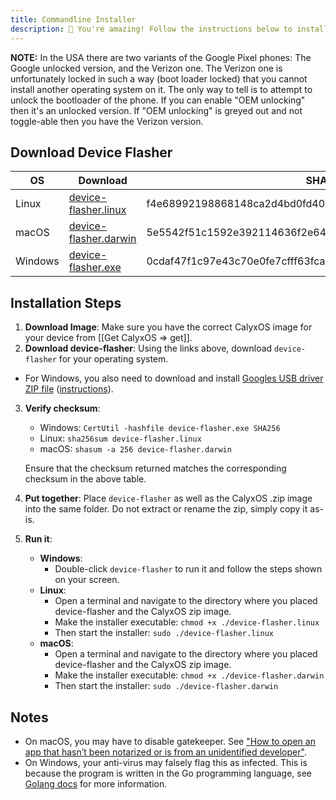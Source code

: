 ```yaml
---
title: Commandline Installer
description: 🥳 You're amazing! Follow the instructions below to install CalyxOS!
---
```


<div class="alert alert-info" markdown="0">
<b>NOTE:</b> In the USA there are two variants of the Google Pixel phones: The Google unlocked version, and the Verizon one. The Verizon one is unfortunately locked in such a way (boot loader locked) that you cannot install another operating system on it. The only way to tell is to attempt to unlock the bootloader of the phone. If you can enable "OEM unlocking" then it's an unlocked version. If "OEM unlocking" is greyed out and not toggle-able then you have the Verizon version.
</div>

## Download Device Flasher

| OS | Download | SHA256 Digest |
| ---- | ---- | ---- |
| Linux | [device-flasher.linux](https://release.calyxinstitute.org/device-flasher/1.0.3/device-flasher.linux) | f4e68992198868148ca2d4bd0fd40d0176da4058a188a3fdf80732d04a6c3543 |
| macOS | [device-flasher.darwin](https://release.calyxinstitute.org/device-flasher/1.0.3/device-flasher.darwin) | 5e5542f51c1592e392114636f2e64fe9dae1cacaaf55c722822780ec5cbf9331 |
| Windows | [device-flasher.exe](https://release.calyxinstitute.org/device-flasher/1.0.3/device-flasher.exe) | 0cdaf47f1c97e43c70e0fe7cfff63fcaa140799ccc494bebf6451e96cbcdda6c |

## Installation Steps

1. **Download Image**: Make sure you have the correct CalyxOS image for your device from [[Get CalyxOS => get]].
2. **Download device-flasher**: Using the links above, download `device-flasher` for your operating system.
  * For Windows, you also need to download and install [Googles USB driver ZIP file](https://developer.android.com/studio/run/win-usb) ([instructions](https://developer.android.com/studio/run/oem-usb#InstallingDriver)).
3. **Verify checksum**:
   * Windows: `CertUtil -hashfile device-flasher.exe SHA256`
   * Linux: `sha256sum device-flasher.linux`
   * macOS: `shasum -a 256 device-flasher.darwin`

    Ensure that the checksum returned matches the corresponding checksum in the above table.

4. **Put together**: Place `device-flasher` as well as the CalyxOS .zip image into the same folder. Do not extract or rename the zip, simply copy it as-is.

5. **Run it**:
   * **Windows**:
     * Double-click `device-flasher` to run it and follow the steps shown on your screen.
   * **Linux**:
     * Open a terminal and navigate to the directory where you placed device-flasher and the CalyxOS zip image.
     * Make the installer executable: `chmod +x ./device-flasher.linux`
     * Then start the installer: `sudo ./device-flasher.linux`
   * **macOS**:
     * Open a terminal and navigate to the directory where you placed device-flasher and the CalyxOS zip image.
     * Make the installer executable: `chmod +x ./device-flasher.darwin`
     * Then start the installer: `sudo ./device-flasher.darwin`

## Notes
* On macOS, you may have to disable gatekeeper. See ["How to open an app that hasn’t been notarized or is from an unidentified developer"](https://support.apple.com/en-us/HT202491).
* On Windows, your anti-virus may falsely flag this as infected. This is because the program is written in the Go programming language, see [Golang docs](https://golang.org/doc/faq#virus) for more information.

